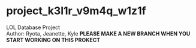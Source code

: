 # project_k3l1r_v9m4q_w1z1f
LOL Database Project <br>
Author: Ryota, Jeanette, Kyle
**PLEASE MAKE A NEW BRANCH WHEN YOU START WORKING ON THIS PROKECT**
